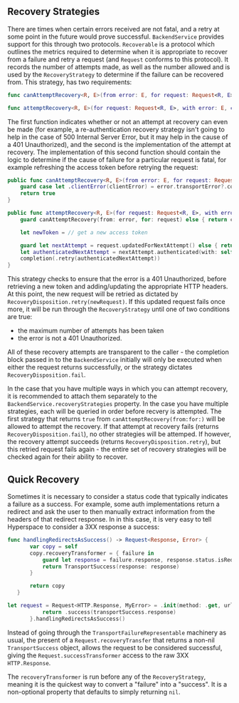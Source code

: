 ## Recovery Strategies

There are times when certain errors received are not fatal, and a retry at some point in the future would prove successful. `BackendService` provides support for this through two protocols. `Recoverable` is a protocol which outlines the metrics required to determine when it is appropriate to recover from a failure and retry a request (and `Request` conforms to this protocol). It records the number of attempts made, as well as the number allowed and is used by the `RecoveryStrategy` to determine if the failure can be recovered from. This strategy, has two requirements:

```swift
func canAttemptRecovery<R, E>(from error: E, for request: Request<R, E>) -> Bool

func attemptRecovery<R, E>(for request: Request<R, E>, with error: E, completion: @escaping (RecoveryDisposition<Request<R, E>>) -> Void)
```

The first function indicates whether or not an attempt at recovery can even be made (for example, a re-authentication recovery strategy isn't going to help in the case of 500 Internal Server Error, but it may help in the cause of a 401 Unauthorized), and the second is the implementation of the attempt at recovery. The implementation of this second function should contain the logic to determine if the cause of failure for a particular request is fatal, for example refreshing the access token before retrying the request:

```swift
public func canAttemptRecovery<R, E>(from error: E, for request: Request<R, E>) -> Bool where E: TransportFailureRepresentable {
    guard case let .clientError(clientError) = error.transportError?.code, clientError == .unauthorized else { return false }
    return true
}

public func attemptRecovery<R, E>(for request: Request<R, E>, with error: E, completion: @escaping (RecoveryDisposition<Request<R, E>>) -> Void)  where E: TransportFailureRepresentable {
    guard canAttemptRecovery(from: error, for: request) else { return completion(.fail) }

    let newToken = // get a new access token

    guard let nextAttempt = request.updatedForNextAttempt() else { return completion(.fail) }
    let authenticatedNextAttempt = nextAttempt.authenticated(with: self.requestAuthenticator, using: newToken)
    completion(.retry(authenticatedNextAttempt))
}
```

This strategy checks to ensure that the error is a 401 Unauthorized, before retrieving a new token and adding/updating the appropriate HTTP headers. At this point, the new request will be retried as dictated by `RecoveryDisposition.retry(newRequest)`. If this updated request fails once more, it will be run through the `RecoveryStrategy` until one of two conditions are true:
- the maximum number of attempts has been taken
- the error is not a 401 Unauthorized.

All of these recovery attempts are transparent to the caller - the completion block passed in to the `BackendService` initially will only be executed when either the request returns successfully, or the strategy dictates `RecoveryDisposition.fail`.

In the case that you have multiple ways in which you can attempt recovery, it is recommended to attach them separately to the `BackendService.recoveryStrategies` property. In the case you have multiple strategies, each will be queried in order before recvery is attempted. The first strategy that returns `true` from `canAttemptRecovery(from:for:)` will be allowed to attempt the recovery. If that attempt at recovery fails (returns `RecoveryDisposition.fail`), no other strategies will be attemped. If however, the recovery attempt succeeds (returns `RecoveryDisposition.retry`), but this retried request fails again - the entire set of recovery strategies will be checked again for their ability to recover.


## Quick Recovery

Sometimes it is necessary to consider a status code that typically indicates a failure as a success. For example, some auth implementations return a redirect and ask the user to then manually extract information from the headers of that redirect response. In in this case, it is very easy to tell Hyperspace to consider a 3XX response a success:

```swift
func handlingRedirectsAsSuccess() -> Request<Response, Error> {
       var copy = self
       copy.recoveryTransformer = { failure in
           guard let response = failure.response, response.status.isRedirection else { return nil }
           return TransportSuccess(response: response)
       }

       return copy
   }
```

```swift
let request = Request<HTTP.Response, MyError> = .init(method: .get, url: url, headers: [.accept: .applicationJSON]) { transportSuccess in
           return .success(transportSuccess.response)
       }.handlingRedirectsAsSuccess()
```

Instead of going through the `TransportFailureRepresentable` machinery as usual, the present of a `Request.recoveryTransfer` that returns a non-nil `TransportSuccess` object, allows the request to be considered successful, giving the `Request.successTransformer` access to the raw 3XX `HTTP.Response`.

The `recoveryTransformer` is run before any of the `RecoveryStrategy`, meaning it is the quickest way to convert a "failure" into a "success". It is a non-optional property that defaults to simply returning `nil`.
